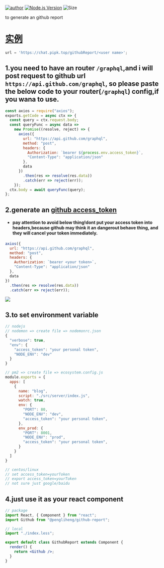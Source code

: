 [![author](https://img.shields.io/badge/author-peng-blue.svg)](https://www.pipk.top)
[![Node.js Version](https://img.shields.io/badge/node.js-9.2.0-blue.svg)](http://nodejs.org/download)
![Size](https://github-size-badge.herokuapp.com/pengliheng/github-report.svg)

to generate an github report

# [实例](https://chat.pipk.top/githubReport/pengliheng)

```js
url = 'https://chat.pipk.top/githubReport/<user name>';
```

## 1.you need to have an router `/graphql`,and i will post request to github url `https://api.github.com/graphql`, so please paste the below code to your router(`/graphql`) config,if you wana to use.

```js
const axios = require("axios");
exports.getCode = async ctx => {
  const query = ctx.request.body;
  const queryFunc = async data =>
    new Promise((resolve, reject) => {
      axios({
        url: "https://api.github.com/graphql",
        method: "post",
        headers: {
          Authorization: `bearer ${process.env.access_token}`,
          "Content-Type": "application/json"
        },
        data
      })
        .then(res => resolve(res.data))
        .catch(err => reject(err));
    });
  ctx.body = await queryFunc(query);
};
```

## 2.generate an [github access_token](https://help.github.com/articles/creating-a-personal-access-token-for-the-command-line/)

* #### pay attention to avoid below thing!dont put your access token into headers,because github may think it an dangerout behave thing, and they will cancel your token immediately.

```js
axios({
  url: "https://api.github.com/graphql",
  method: "post",
  headers: {
    Authorization: `bearer <your token>`,
    "Content-Type": "application/json"
  },
  data
})
  .then(res => resolve(res.data))
  .catch(err => reject(err));
```

![](https://cdn.suisuijiang.com/message_1520156894273.png)

## 3.to set environment variable

```js
// nodejs
// nodemon => create file => nodemonrc.json
{
  "verbose": true,
  "env": {
    "access_token": "your personal token",
    "NODE_ENV": "dev"
  }
}

// pm2 => create file => ecosystem.config.js
module.exports = {
  apps: [
    {
      name: "blog",
      script: "./src/server/index.js",
      watch: true,
      env: {
        "PORT": 80,
        "NODE_ENV": "dev",
        "access_token": "your personal token",
      },
      env_prod: {
        "PORT": 8001,
        "NODE_ENV": "prod",
        "access_token": "your personal token",
      }
    }
  ]
}

// centos/linux
// set access_token=yourToken
// export access_token=yourToken
// not sure just google/baidu
```

## 4.just use it as your react component

```jsx
// package
import React, { Component } from "react";
import Github from "@pengliheng/github-report";

// local
import "./index.less";

export default class GithubReport extends Component {
  render() {
    return <Github />;
  }
}
```
